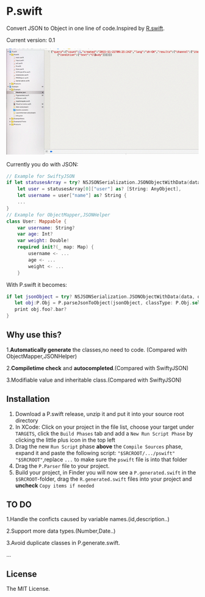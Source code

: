 # P.swift
Convert JSON to Object in one line of code.Inspired by [R.swift](https://github.com/mac-cain13/R.swift).

Current version: 0.1

![](https://github.com/lilidan/P.swift/blob/master/themov.gif)

Currently you do with JSON:
```swift
// Example for SwiftyJSON
if let statusesArray = try? NSJSONSerialization.JSONObjectWithData(data, options: .AllowFragments) as? [[String: AnyObject]],
    let user = statusesArray[0]["user"] as? [String: AnyObject],
    let username = user["name"] as? String {
    ...
}
// Example for ObjectMapper,JSONHelper
class User: Mappable {
    var username: String?
    var age: Int?
    var weight: Double!
    required init?(_ map: Map) {
        username <- ...
        age <- ...
        weight <- ...
    }
```

With P.swift it becomes:
```swift
if let jsonObject = try? NSJSONSerialization.JSONObjectWithData(data, options: .AllowFragments) as? [String: AnyObject]{
   let obj:P.Obj = P.parseJsonToObject(jsonObject, classType: P.Obj.self)
   print obj.foo?.bar?
}
```

## Why use this?

1.**Automatically generate** the classes,no need to code. (Compared with ObjectMapper,JSONHelper)

2.**Compiletime check** and **autocompleted**.(Compared with SwiftyJSON)

3.Modifiable value and inheritable class.(Compared with SwiftyJSON) 

## Installation

1. Download a P.swift release, unzip it and put it into your source root directory
2. In XCode: Click on your project in the file list, choose your target under `TARGETS`, click the `Build Phases` tab and add a `New Run Script Phase` by clicking the little plus icon in the top left
3. Drag the new `Run Script` phase **above** the `Compile Sources` phase, expand it and paste the following script: `"$SRCROOT/.../pswift" "$SRCROOT"`,replace `...` to make sure the `pswift` file is into that folder
4. Drag the `P.Parser` file to your project.
5. Build your project, in Finder you will now see a `P.generated.swift` in the `$SRCROOT`-folder, drag the `R.generated.swift` files into your project and **uncheck** `Copy items if needed`


## TO DO
1.Handle the conficts caused by variable names.(id,description..) 

2.Support more data types.(Number,Date..) 

3.Avoid duplicate classes in P.generate.swift. 

...

## License
The MIT License.
